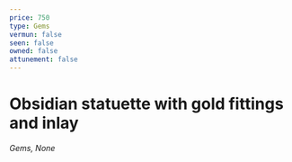 ```yaml
---
price: 750
type: Gems
vermun: false
seen: false
owned: false
attunement: false
---
```

# Obsidian statuette with gold fittings and inlay

*Gems, None*